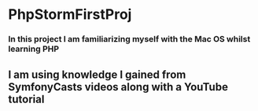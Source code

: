 # PhpStormFirstProj
<h3>In this project I am familiarizing myself with the Mac OS whilst learning PHP</h3>
<h2>I am using knowledge I gained from SymfonyCasts videos along with a YouTube tutorial</h2>
